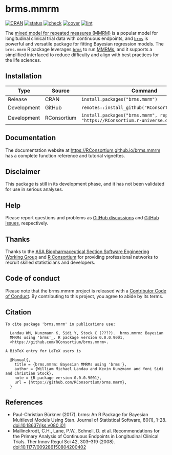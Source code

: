 
# brms.mmrm

[![CRAN](https://www.r-pkg.org/badges/version/brms.mmrm)](https://CRAN.R-project.org/package=brms.mmrm)
[![status](https://www.repostatus.org/badges/latest/WIP.svg)](https://www.repostatus.org/#WIP)
[![check](https://github.com/RConsortium/brms.mmrm/workflows/check/badge.svg)](https://github.com/RConsortium/brms.mmrm/actions?query=workflow%3Acheck)
[![cover](https://github.com/RConsortium/brms.mmrm/workflows/cover/badge.svg)](https://github.com/RConsortium/brms.mmrm/actions?query=workflow%3Acover)
[![lint](https://github.com/RConsortium/brms.mmrm/workflows/lint/badge.svg)](https://github.com/RConsortium/brms.mmrm/actions?query=workflow%3Alint)

The [mixed model for repeated measures
(MMRM)](https://link.springer.com/article/10.1177/009286150804200402) is
a popular model for longitudinal clinical trial data with continuous
endpoints, and [`brms`](https://paul-buerkner.github.io/brms/) is
powerful and versatile package for fitting Bayesian regression models.
The `brms.mmrm` R package leverages
[`brms`](https://paul-buerkner.github.io/brms/) to run
[MMRMs](https://link.springer.com/article/10.1177/009286150804200402),
and it supports a simplified interfaced to reduce difficulty and align
with best practices for the life sciences.

## Installation

| Type        | Source      | Command                                                                       |
|-------------|-------------|-------------------------------------------------------------------------------|
| Release     | CRAN        | `install.packages("brms.mmrm")`                                               |
| Development | GitHub      | `remotes::install_github("RConsortium/brms.mmrm")`                            |
| Development | RConsortium | `install.packages("brms.mmrm", repos = "https://RConsortium.r-universe.dev")` |

## Documentation

The documentation website at <https://RConsortium.github.io/brms.mmrm>
has a complete function reference and tutorial vignettes.

## Disclaimer

This package is still in its development phase, and it has not been
validated for use in serious analyses.

## Help

Please report questions and problems as [GitHub
discussions](https://github.com/RConsortium/brms.mmrm) and [GitHub
issues](https://github.com/RConsortium/brms.mmrm), respectively.

## Thanks

Thanks to the [ASA Biopharmaceutical Section Software Engineering
Working Group](https://rconsortium.github.io/asa-biop-swe-wg/) and [R
Consortium](https://www.r-consortium.org/) for providing professional
networks to recruit skilled statisticians and developers.

## Code of conduct

Please note that the brms.mmrm project is released with a [Contributor
Code of
Conduct](https://contributor-covenant.org/version/2/1/CODE_OF_CONDUCT.html).
By contributing to this project, you agree to abide by its terms.

## Citation

    To cite package 'brms.mmrm' in publications use:

      Landau WM, Kunzmann K, Sidi Y, Stock C (????). _brms.mmrm: Bayesian
      MMRMs using 'brms'_. R package version 0.0.0.9001,
      <https://github.com/RConsortium/brms.mmrm>.

    A BibTeX entry for LaTeX users is

      @Manual{,
        title = {brms.mmrm: Bayesian MMRMs using 'brms'},
        author = {William Michael Landau and Kevin Kunzmann and Yoni Sidi and Christian Stock},
        note = {R package version 0.0.0.9001},
        url = {https://github.com/RConsortium/brms.mmrm},
      }

## References

- Paul-Christian Bürkner (2017). brms: An R Package for Bayesian
  Multilevel Models Using Stan. Journal of Statistical Software, 80(1),
  1-28. <doi:10.18637/jss.v080.i01>
- Mallinckrodt, C.H., Lane, P.W., Schnell, D. et al. Recommendations for
  the Primary Analysis of Continuous Endpoints in Longitudinal Clinical
  Trials. Ther Innov Regul Sci 42, 303–319 (2008).
  <doi:10.1177/009286150804200402>
